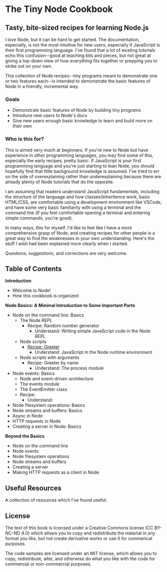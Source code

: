 # The Tiny Node Cookbook
## Tasty, bite-sized recipes for learning Node.js

I love Node, but it can be hard to get started. The documentation, especially, is not the most intuitive for new users, especially if JavaScript is their first programming language. I've found that a lot of existing tutorials echo this confusion--good at teaching bits and pieces, but not great at giving a top-down view of how everything fits together or prepping you to strike out on your own. 

This collection of Node recipes--tiny programs meant to demonstrate one or two features each--is intended to demonstrate the basic features of Node in a friendly, incremental way.

### Goals

* Demonstrate basic features of Node by building tiny programs
* Introduce new users to Node's docs
* Give new users enough basic knowledge to learn and build more on their own

### Who is this for?

This is aimed very much at beginners. If you're new to Node but have experience in other programming languages, you may find some of this, especially the early recipes, pretty basic. If JavaScript is your first programming language and you're just starting to lean Node, you should hopefully find that little background knowledge is assumed. I've tried to err on the side of overexplaining rather than underexplaining because there are already plenty of Node tutorials that do the opposite.

I am assuming that readers understand JavaScript fundamentals, including the structure of the language and how classes/inheritence work, basic HTML/CSS, are comfortable using a development environment like VSCode, and have some very basic familiarity with using a terminal and the command line (if you feel comfortable opening a terminal and entering simple commands, you're good).

In many ways, this for myself. I'd like to feel like I have a more comprehensive grasp of Node, and creating recipes for other people is a great way to find the weaknesses in your own understanding. Here's the stuff I wish had been explained more clearly when I started.

Questions, suggestions, and corrections are very welcome. 

## Table of Contents

**Introduction**

* Welcome to Node!
* How this cookbook is organized

**Node Basics: A Minimal Introduction to Some Important Parts**

* Node on the command line: Basics
    * The Node REPL
      * Recipe: Random number generator
         * Understand: Writing simple JavaScript code in the Node REPL
    * Node scripts
      * [Recipe: Greeter](https://github.com/bkager/Node-cookbook/blob/main/recipe-greeter.md)
        * Understand: JavaScript in the Node runtime environment  
    * Node scripts with arguments
      * Recipe: Greeter by name
        * Understand: The process module    
* Node events: Basics
  * Node and event-driven architecture
  * The events module
  * The EventEmitter class
  *  Recipe:
     * Understand:  
* Node filesystem operations: Basics
* Node streams and buffers: Basics
* Async in Node
* HTTP requests in Node
* Creating a server in Node: Basics

**Beyond the Basics**

* Node on the command line
* Node events
* Node filesystem operations
* Node streams and buffers
* Creating a server
* Making HTTP requests as a client in Node

## Useful Resources

A collection of resources which I've found useful. 

## License

The text of this book is licensed under a Creative Commons license (CC BY-NC-ND 4.0) which allows you to copy and redistribute the material in any format you like, but not create derivative works or use it for commerical purposes.

The code samples are licensed under an MIT license, which allows you to copy, redistribute, alter, and otherwise do what you like with the code for commercial or non-commercial purposes. 
